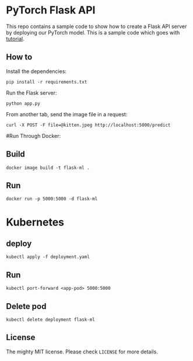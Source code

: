 # PyTorch Flask API

This repo contains a sample code to show how to create a Flask API server by deploying our PyTorch model. This is a sample code which goes with [tutorial](https://pytorch.org/tutorials/intermediate/flask_rest_api_tutorial.html).



## How to 

Install the dependencies:

    pip install -r requirements.txt


Run the Flask server:

    python app.py


From another tab, send the image file in a request:

    curl -X POST -F file=@kitten.jpeg http://localhost:5000/predict

#Run Through Docker:

## Build

    docker image build -t flask-ml .

## Run 

    docker run -p 5000:5000 -d flask-ml

# Kubernetes

## deploy

    kubectl apply -f deployment.yaml

## Run 

    kubectl port-forward <app-pod> 5000:5000

## Delete pod

    kubectl delete deployment flask-ml       


## License

The mighty MIT license. Please check `LICENSE` for more details.
